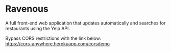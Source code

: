 # Ravenous
A full front-end web application that updates automatically and searches for restaurants using the Yelp API.

Bypass CORS restrictions with the link below:<br>
https://cors-anywhere.herokuapp.com/corsdemo
